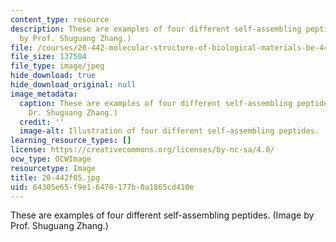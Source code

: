 ```yaml
---
content_type: resource
description: These are examples of four different self-assembling peptides. (Image
  by Prof. Shuguang Zhang.)
file: /courses/20-442-molecular-structure-of-biological-materials-be-442-fall-2005/64305e65f9e16478177b0a1865cd410e_20-442f05.jpg
file_size: 137504
file_type: image/jpeg
hide_download: true
hide_download_original: null
image_metadata:
  caption: These are examples of four different self-assembling peptides. (Image by
    Dr. Shuguang Zhang.)
  credit: ''
  image-alt: Illustration of four different self-assembling peptides.
learning_resource_types: []
license: https://creativecommons.org/licenses/by-nc-sa/4.0/
ocw_type: OCWImage
resourcetype: Image
title: 20-442f05.jpg
uid: 64305e65-f9e1-6478-177b-0a1865cd410e
---
```

These are examples of four different self-assembling peptides. (Image by Prof. Shuguang Zhang.)